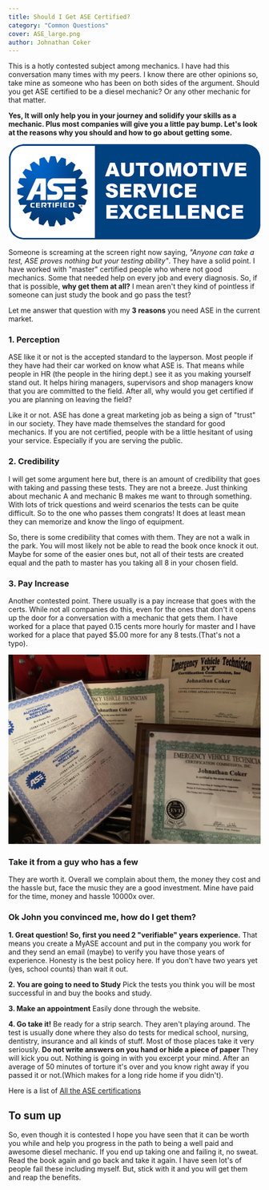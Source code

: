 ```yaml
---
title: Should I Get ASE Certified?
category: "Common Questions"
cover: ASE_large.png
author: Johnathan Coker
---
```


This is a hotly contested subject among mechanics. I have had this conversation many times with my peers. I know there are other opinions so, take mine as someone who has been on both sides of the argument. Should you get ASE certified to be a diesel mechanic? Or any other mechanic for that matter.

**Yes, It will only help you in your journey and solidify your skills as a mechanic. Plus most companies will give you a little pay bump. Let's look at the reasons why you should and how to go about getting some.**

![test](./ASE_large.png)

Someone is screaming at the screen right now saying, *"Anyone can take a test, ASE proves nothing but your testing ability"*. They have a solid point. I have worked with "master" certified people who where not good mechanics. Some that needed help on every job and every diagnosis. So, if that is possible, **why get them at all?** I mean aren't they kind of pointless if someone can just study the book and go pass the test?

Let me answer that question with my **3 reasons** you need ASE in the current market. 


### 1. Perception 

ASE like it or not is the accepted standard to the layperson. Most people if they have had their car worked on know what ASE is. That means while people in HR (the people in the hiring dept.) see it as you making yourself stand out. It helps hiring managers, supervisors and shop managers know that you are committed to the field. After all, why would you get certified if you are planning on leaving the field? 

Like it or not. ASE has done a great marketing job as being a sign of "trust" in our society. They have made themselves the standard for good mechanics. If you are not certified, people with be a little hesitant of using your service. Especially if you are serving the public.


### 2. Credibility  

I will get some argument here but, there is an amount of credibility that goes with taking and passing these tests. They are not a breeze. Just thinking about mechanic A and mechanic B makes me want to through something. With lots of trick questions and weird scenarios the tests can be quite difficult. So to the one who passes them congrats! It does at least mean they can memorize and know the lingo of equipment. 

So, there is some credibility that comes with them. They are not a walk in the park. You will most likely not be able to read the book once knock it out. Maybe for some of the easier ones but, not all of their tests are created equal and the path to master has you taking all 8 in your chosen field. 


### 3. Pay Increase

Another contested point. There usually is a pay increase that goes with the certs. While not all companies do this, even for the ones that don't it opens up the door for a conversation with a mechanic that gets them. I have worked for a place that payed 0.15 cents more hourly for master and I have worked for a place that payed $5.00 more for any 8 tests.(That's not a typo). 

![certs](./bK4QowI7TwC5FK4qnGPbvQ_thumb_1.jpg)

### Take it from a guy who has a few

They are worth it. Overall we complain about them, the money they cost and the hassle but, face the music they are a good investment. Mine have paid for the time, money and hassle 10000x over. 

### Ok John you convinced me, how do I get them?

**1. Great question! So, first you need 2 "verifiable" years experience.** 
That means you create a MyASE account and put in the company you work for and they send an email (maybe) to verify you have those years of experience. Honesty is the best policy here. If you don't have two years yet (yes, school counts) than wait it out. 

**2. You are going to need to Study**
Pick the tests you think you will be most successful in and buy the books and study. 

**3. Make an appointment**
Easily done through the website.

**4. Go take it!**
Be ready for a strip search. They aren't playing around. The test is usually done where they also do tests for medical school, nursing, dentistry, insurance and all kinds of stuff. Most of those places take it very seriously. **Do not write answers on you hand or hide a piece of paper** They will kick you out. Nothing is going in with you excerpt your mind. After an average of 50 minutes of torture it's over and you know right away if you passed it or not.(Which makes for a long ride home if you didn't).




Here is a list of [All the ASE certifications](https://www.ase.com/About-ASE/Statistics.aspx)


## To sum up

So, even though it is contested I hope you have seen that it can be worth you while and help you progress in the path to being a well paid and awesome diesel mechanic. If you end up taking one and failing it, no sweat. Read the book again and go back and take it again. I have seen lot's of people fail these including myself. But, stick with it and you will get them and reap the benefits. 